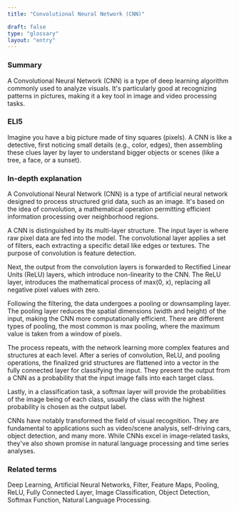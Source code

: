```yaml
---
title: "Convolutional Neural Network (CNN)"

draft: false
type: "glossary"
layout: "entry"
---
```


### Summary
A Convolutional Neural Network (CNN) is a type of deep learning algorithm commonly used to analyze visuals. It's particularly good at recognizing patterns in pictures, making it a key tool in image and video processing tasks.

### ELI5
Imagine you have a big picture made of tiny squares (pixels). A CNN is like a detective, first noticing small details (e.g., color, edges), then assembling these clues layer by layer to understand bigger objects or scenes (like a tree, a face, or a sunset).

### In-depth explanation
A Convolutional Neural Network (CNN) is a type of artificial neural network designed to process structured grid data, such as an image. It's based on the idea of convolution, a mathematical operation permitting efficient information processing over neighborhood regions.

A CNN is distinguished by its multi-layer structure. The input layer is where raw pixel data are fed into the model. The convolutional layer applies a set of filters, each extracting a specific detail like edges or textures. The purpose of convolution is feature detection.

Next, the output from the convolution layers is forwarded to Rectified Linear Units (ReLU) layers, which introduce non-linearity to the CNN. The ReLU layer, introduces the mathematical process of max(0, x), replacing all negative pixel values with zero.

Following the filtering, the data undergoes a pooling or downsampling layer. The pooling layer reduces the spatial dimensions (width and height) of the input, making the CNN more computationally efficient. There are different types of pooling, the most common is max pooling, where the maximum value is taken from a window of pixels.

The process repeats, with the network learning more complex features and structures at each level. After a series of convolution, ReLU, and pooling operations, the finalized grid structures are flattened into a vector in the fully connected layer for classifying the input. They present the output from a CNN as a probability that the input image falls into each target class.

Lastly, in a classification task, a softmax layer will provide the probabilities of the image being of each class, usually the class with the highest probability is chosen as the output label.

CNNs have notably transformed the field of visual recognition. They are fundamental to applications such as video/scene analysis, self-driving cars, object detection, and many more. While CNNs excel in image-related tasks, they've also shown promise in natural language processing and time series analyses.

### Related terms
Deep Learning, Artificial Neural Networks, Filter, Feature Maps, Pooling, ReLU, Fully Connected Layer, Image Classification, Object Detection, Softmax Function, Natural Language Processing.